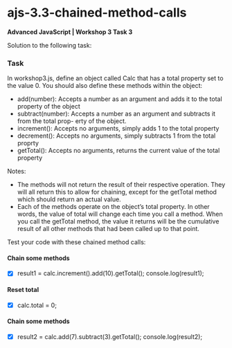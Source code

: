 # ajs-3.3-chained-method-calls
**Advanced JavaScript | Workshop 3 Task 3**

Solution to the following task:

### Task

In workshop3.js, define an object called Calc that has a total property set to the value 0. You should also define these methods within the object:
- add(number): Accepts a number as an argument and adds it to the total property of the object
- subtract(number): Accepts a number as an argument and subtracts it from the total prop- erty of the object.
- increment(): Accepts no arguments, simply adds 1 to the total property
- decrement(): Accepts no arguments, simply subtracts 1 from the total proprty
- getTotal(): Accepts no arguments, returns the current value of the total property

Notes:
- The methods will not return the result of their respective operation. They will all return this to allow for chaining, except for the getTotal method which should return an actual value.
- Each of the methods operate on the object’s total property. In other words, the value of total will change each time you call a method. When you call the getTotal method, the value it returns will be the cumulative result of all other methods that had been called up to that point.

Test your code with these chained method calls:

#### Chain some methods
- [x] result1 = calc.increment().add(10).getTotal(); console.log(result1); 

#### Reset total
- [x] calc.total = 0;

#### Chain some methods
- [x] result2 = calc.add(7).subtract(3).getTotal(); console.log(result2); 
